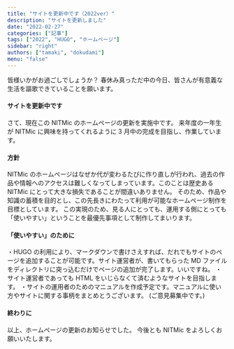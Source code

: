 ```yaml
---
title: "サイトを更新中です（2022ver）"
description: "サイトを更新しました"
date: "2022-02-27"
categories: ["記事"]
tags: ["2022", "HUGO", "ホームページ"]
sidebar: "right"
authors: ["tamaki", "dokudami"]
menu: "false"
---
```


皆様いかがお過ごしでしょうか？
春休み真っただ中の今日、皆さんが有意義な生活を謳歌できていることを願います。

#### サイトを更新中です

さて、現在この NITMic のホームページの更新を実施中です。
来年度の一年生が NITMic に興味を持ってくれるように 3 月中の完成を目指し、作業しています。

#### 方針

NITMic のホームページはなぜか代が変わるたびに作り直しが行われ、過去の作品や情報へのアクセスは難しくなってしまっています。このことは歴史ある NITMic にとって大きな損失であることが間違いありません。
そのため、作品や知識の蓄積を目的とし、この先長きにわたって利用が可能なホームページ制作を目標としています。
この実現のため、見る人にとっても、運用する側にとっても「使いやすい」ということを最優先事項として制作してまいります。

#### 「使いやすい」のために

・HUGO の利用により、マークダウンで書けさえすれば、だれでもサイトのページを追加することが可能です。サイト運営者が、書いてもらった MD ファイルをディレクトリに突っ込むだけでページの追加が完了します。いいですね。
・サイト運営者であっても HTML をいじらなくて済むようなサイトを目指します。
・サイトの運用者のためのマニュアルを作成予定です。マニュアルに使い方やサイトに関する事柄をまとめとうございます。
(ご意見募集中です。)

#### 終わりに

以上、ホームページの更新のお知らせでした。
今後とも NITMic をよろしくお願いいたします。
